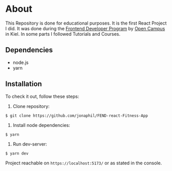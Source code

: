 # About

This Repository is done for educational purposes. It is the first React Project I did. It was done during the [Frontend Developer Program](https://edu.opencampus.sh/en/course/94) by [Open Campus](https://www.opencampus.sh) in Kiel. In some parts I followed Tutorials and Courses.

## Dependencies

- node.js
- yarn

## Installation

To check it out, follow these steps:

1. Clone repository:
  ```
$ git clone https://github.com/jonaphil/FEND-react-Fitness-App
```

1. Install node dependencies:
  ```
$ yarn
```

1. Run dev-server:
```
$ yarn dev
```

Project reachable on `https://localhost:5173/` or as stated in the console.
